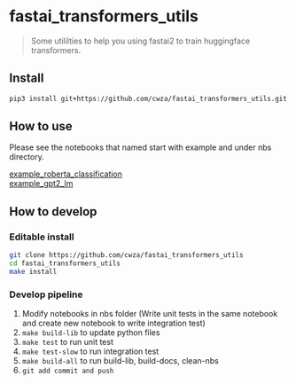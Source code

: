 <!--

#################################################
### THIS FILE WAS AUTOGENERATED! DO NOT EDIT! ###
#################################################
# file to edit: nbs/index.ipynb
# command to build the docs after a change: nbdev_build_docs

-->

# fastai_transformers_utils

> Some utililties to help you using fastai2 to train huggingface transformers.


## Install

``` bash
pip3 install git+https://github.com/cwza/fastai_transformers_utils.git
```

## How to use

Please see the notebooks that named start with example and under nbs directory.

[example_roberta_classification](nbs/01_example_roberta_classification.ipynb)   
[example_gpt2_lm](nbs/02_example_gpt2_lm.ipynb)

## How to develop

### Editable install

``` bash
git clone https://github.com/cwza/fastai_transformers_utils
cd fastai_transformers_utils
make install
```

### Develop pipeline

1. Modify notebooks in nbs folder (Write unit tests in the same notebook and create new notebook to write integration test)
3. `make build-lib` to update python files
2. `make test` to run unit test
3. `make test-slow` to run integration test
3. `make build-all` to run build-lib, build-docs, clean-nbs
4. `git add commit and push`
